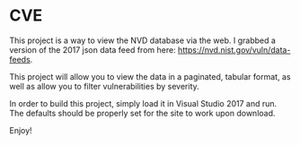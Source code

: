 # CVE

This project is a way to view the NVD database via the web. I grabbed a version of the 2017 json data feed from here: https://nvd.nist.gov/vuln/data-feeds. 

This project will allow you to view the data in a paginated, tabular format, as well as allow you to filter vulnerabilities by severity.

In order to build this project, simply load it in Visual Studio 2017 and run. The defaults should be properly set for the site to work upon download.

Enjoy!
